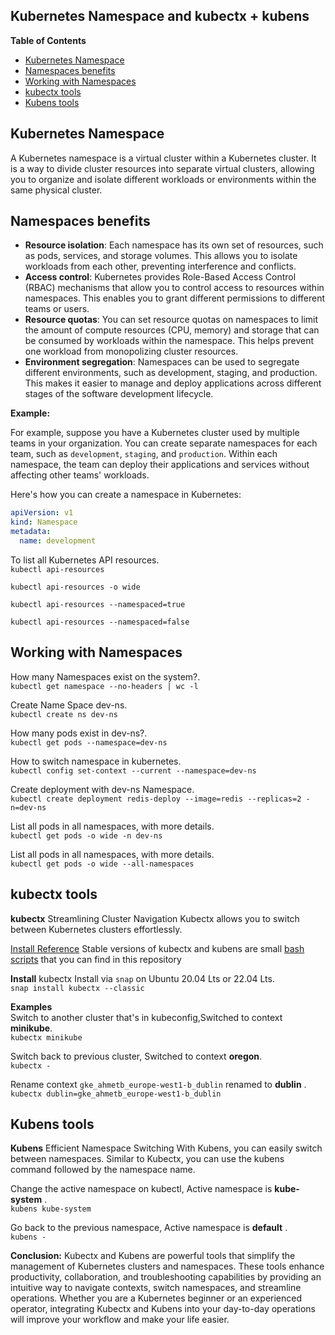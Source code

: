 <h2> Kubernetes Namespace and kubectx + kubens</h2>

**Table of Contents**
- [Kubernetes Namespace](#kubernetes-namespace)
- [Namespaces benefits](#namespaces-benefits)
- [Working with Namespaces](#working-with-namespaces)
- [kubectx tools](#kubectx-tools)
- [Kubens tools](#kubens-tools)

## Kubernetes Namespace
A Kubernetes namespace is a virtual cluster within a Kubernetes cluster. It is a way to divide cluster resources into separate virtual clusters, allowing you to organize and isolate different workloads or environments within the same physical cluster.

## Namespaces benefits
- **Resource isolation**: Each namespace has its own set of resources, such as pods, services, and storage volumes. This allows you to isolate workloads from each other, preventing interference and conflicts.
- **Access control**: Kubernetes provides Role-Based Access Control (RBAC) mechanisms that allow you to control access to resources within namespaces. This enables you to grant different permissions to different teams or users.
- **Resource quotas**: You can set resource quotas on namespaces to limit the amount of compute resources (CPU, memory) and storage that can be consumed by workloads within the namespace. This helps prevent one workload from monopolizing cluster resources.
- **Environment segregation**: Namespaces can be used to segregate different environments, such as development, staging, and production. This makes it easier to manage and deploy applications across different stages of the software development lifecycle.

**Example:**

For example, suppose you have a Kubernetes cluster used by multiple teams in your organization. You can create separate namespaces for each team, such as `development`, `staging`, and `production`. Within each namespace, the team can deploy their applications and services without affecting other teams' workloads.

Here's how you can create a namespace in Kubernetes:

```yaml
apiVersion: v1
kind: Namespace
metadata:
  name: development
```

To list all Kubernetes API resources.\
`kubectl api-resources`

`kubectl api-resources -o wide`

`kubectl api-resources --namespaced=true`

`kubectl api-resources --namespaced=false`


## Working with Namespaces

How many Namespaces exist on the system?.\
`kubectl get namespace --no-headers | wc -l`

Create Name Space dev-ns.\
`kubectl create ns dev-ns`

How many pods exist in dev-ns?.\
`kubectl get pods --namespace=dev-ns`

How to switch namespace in kubernetes.\
`kubectl config set-context --current --namespace=dev-ns`

Create deployment with dev-ns Namespace.\
`kubectl create deployment redis-deploy --image=redis --replicas=2 -n=dev-ns`

List all pods in all namespaces, with more details.\
`kubectl get pods -o wide -n dev-ns`

List all pods in all namespaces, with more details.\
`kubectl get pods -o wide --all-namespaces`


## kubectx tools

**kubectx**  Streamlining Cluster Navigation Kubectx allows you to switch between Kubernetes clusters effortlessly.

[Install Reference](https://github.com/ahmetb/kubectx) Stable versions of kubectx and kubens are small [bash scripts](https://github.com/ahmetb/kubectx?tab=readme-ov-file#manual-installation-macos-and-linux) that you can find in this repository

**Install** kubectx Install via `snap` on Ubuntu 20.04 Lts or 22.04 Lts.\
`snap install kubectx --classic`

**Examples**\
Switch to another cluster that's in kubeconfig,Switched to context **minikube**.\
`kubectx minikube`

Switch back to previous cluster, Switched to context **oregon**.\
`kubectx -`

Rename context `gke_ahmetb_europe-west1-b_dublin` renamed to **dublin** .\
`kubectx dublin=gke_ahmetb_europe-west1-b_dublin`

## Kubens tools
**Kubens**  Efficient Namespace Switching With Kubens, you can easily switch between namespaces. Similar to Kubectx, you can use the kubens command followed by the namespace name.

Change the active namespace on kubectl, Active namespace is **kube-system** .\
`kubens kube-system`

Go back to the previous namespace, Active namespace is **default** .\
`kubens -`

**Conclusion:** Kubectx and Kubens are powerful tools that simplify the management of Kubernetes clusters and namespaces. These tools enhance productivity, collaboration, and troubleshooting capabilities by providing an intuitive way to navigate contexts, switch namespaces, and streamline operations. Whether you are a Kubernetes beginner or an experienced operator, integrating Kubectx and Kubens into your day-to-day operations will improve your workflow and make your life easier.